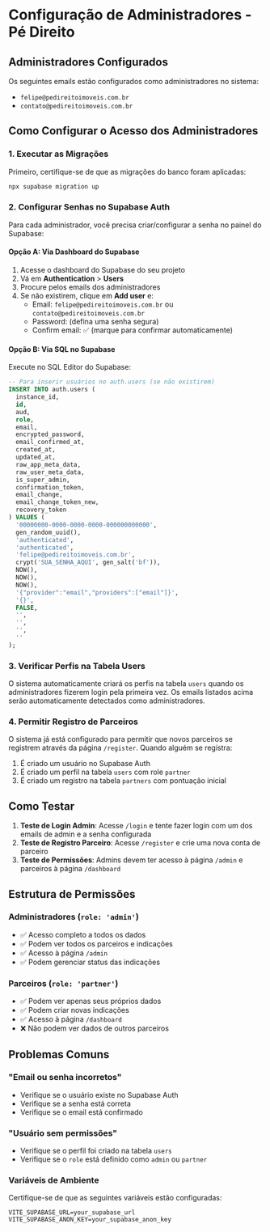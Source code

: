 # Configuração de Administradores - Pé Direito

## Administradores Configurados

Os seguintes emails estão configurados como administradores no sistema:

- `felipe@pedireitoimoveis.com.br`
- `contato@pedireitoimoveis.com.br`

## Como Configurar o Acesso dos Administradores

### 1. Executar as Migrações

Primeiro, certifique-se de que as migrações do banco foram aplicadas:

```bash
npx supabase migration up
```

### 2. Configurar Senhas no Supabase Auth

Para cada administrador, você precisa criar/configurar a senha no painel do Supabase:

#### Opção A: Via Dashboard do Supabase
1. Acesse o dashboard do Supabase do seu projeto
2. Vá em **Authentication** > **Users**
3. Procure pelos emails dos administradores
4. Se não existirem, clique em **Add user** e:
   - Email: `felipe@pedireitoimoveis.com.br` ou `contato@pedireitoimoveis.com.br`
   - Password: (defina uma senha segura)
   - Confirm email: ✅ (marque para confirmar automaticamente)

#### Opção B: Via SQL no Supabase
Execute no SQL Editor do Supabase:

```sql
-- Para inserir usuários no auth.users (se não existirem)
INSERT INTO auth.users (
  instance_id,
  id,
  aud,
  role,
  email,
  encrypted_password,
  email_confirmed_at,
  created_at,
  updated_at,
  raw_app_meta_data,
  raw_user_meta_data,
  is_super_admin,
  confirmation_token,
  email_change,
  email_change_token_new,
  recovery_token
) VALUES (
  '00000000-0000-0000-0000-000000000000',
  gen_random_uuid(),
  'authenticated',
  'authenticated',
  'felipe@pedireitoimoveis.com.br',
  crypt('SUA_SENHA_AQUI', gen_salt('bf')),
  NOW(),
  NOW(),
  NOW(),
  '{"provider":"email","providers":["email"]}',
  '{}',
  FALSE,
  '',
  '',
  '',
  ''
);
```

### 3. Verificar Perfis na Tabela Users

O sistema automaticamente criará os perfis na tabela `users` quando os administradores fizerem login pela primeira vez. Os emails listados acima serão automaticamente detectados como administradores.

### 4. Permitir Registro de Parceiros

O sistema já está configurado para permitir que novos parceiros se registrem através da página `/register`. Quando alguém se registra:

1. É criado um usuário no Supabase Auth
2. É criado um perfil na tabela `users` com role `partner`
3. É criado um registro na tabela `partners` com pontuação inicial

## Como Testar

1. **Teste de Login Admin**: Acesse `/login` e tente fazer login com um dos emails de admin e a senha configurada
2. **Teste de Registro Parceiro**: Acesse `/register` e crie uma nova conta de parceiro
3. **Teste de Permissões**: Admins devem ter acesso à página `/admin` e parceiros à página `/dashboard`

## Estrutura de Permissões

### Administradores (`role: 'admin'`)
- ✅ Acesso completo a todos os dados
- ✅ Podem ver todos os parceiros e indicações
- ✅ Acesso à página `/admin`
- ✅ Podem gerenciar status das indicações

### Parceiros (`role: 'partner'`)
- ✅ Podem ver apenas seus próprios dados
- ✅ Podem criar novas indicações
- ✅ Acesso à página `/dashboard`
- ❌ Não podem ver dados de outros parceiros

## Problemas Comuns

### "Email ou senha incorretos"
- Verifique se o usuário existe no Supabase Auth
- Verifique se a senha está correta
- Verifique se o email está confirmado

### "Usuário sem permissões"
- Verifique se o perfil foi criado na tabela `users`
- Verifique se o `role` está definido como `admin` ou `partner`

### Variáveis de Ambiente
Certifique-se de que as seguintes variáveis estão configuradas:
```
VITE_SUPABASE_URL=your_supabase_url
VITE_SUPABASE_ANON_KEY=your_supabase_anon_key
``` 